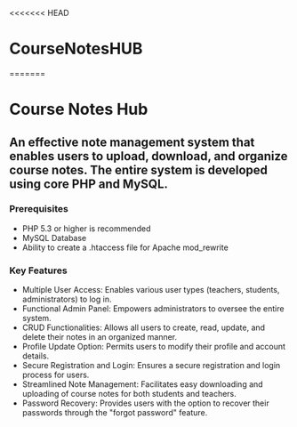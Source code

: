 <<<<<<< HEAD
# CourseNotesHUB
=======
# Course Notes Hub
## An effective note management system that enables users to upload, download, and organize course notes. The entire system is developed using core PHP and MySQL.


### Prerequisites

- PHP 5.3 or higher is recommended
- MySQL Database
- Ability to create a .htaccess file for Apache mod_rewrite


### Key Features

- Multiple User Access: Enables various user types (teachers, students, administrators) to log in.
- Functional Admin Panel: Empowers administrators to oversee the entire system.
- CRUD Functionalities: Allows all users to create, read, update, and delete their notes in an organized manner.
- Profile Update Option: Permits users to modify their profile and account details.
- Secure Registration and Login: Ensures a secure registration and login process for users.
- Streamlined Note Management: Facilitates easy downloading and uploading of course notes for both students and teachers.
- Password Recovery: Provides users with the option to recover their passwords through the "forgot password" feature.

